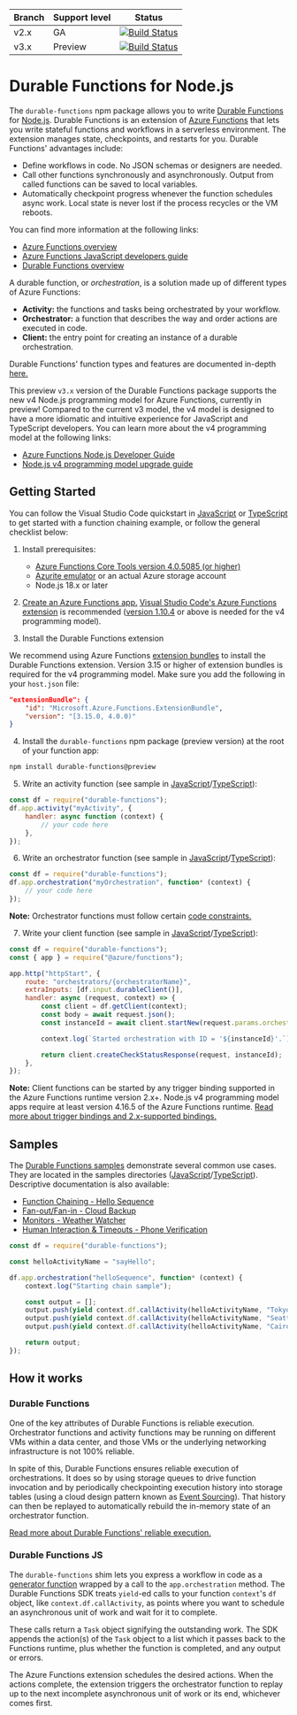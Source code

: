 | Branch | Support level | Status                                                                                                                                                                                                                                    |
| ------ | ------------- | ----------------------------------------------------------------------------------------------------------------------------------------------------------------------------------------------------------------------------------------- |
| v2.x   | GA            | [![Build Status](https://azfunc.visualstudio.com/Azure%20Functions/_apis/build/status/Azure.azure-functions-durable-js?branchName=v2.x)](https://azfunc.visualstudio.com/Azure%20Functions/_build/latest?definitionId=13&branchName=v2.x) |
| v3.x   | Preview       | [![Build Status](https://azfunc.visualstudio.com/Azure%20Functions/_apis/build/status/Azure.azure-functions-durable-js?branchName=v3.x)](https://azfunc.visualstudio.com/Azure%20Functions/_build/latest?definitionId=13&branchName=v3.x) |

# Durable Functions for Node.js

The `durable-functions` npm package allows you to write [Durable Functions](https://docs.microsoft.com/azure/azure-functions/durable/durable-functions-overview?tabs=javascript-v4) for [Node.js](https://docs.microsoft.com/azure/azure-functions/functions-reference-node?pivots=nodejs-model-v4). Durable Functions is an extension of [Azure Functions](https://docs.microsoft.com/azure/azure-functions/functions-overview) that lets you write stateful functions and workflows in a serverless environment. The extension manages state, checkpoints, and restarts for you. Durable Functions' advantages include:

-   Define workflows in code. No JSON schemas or designers are needed.
-   Call other functions synchronously and asynchronously. Output from called functions can be saved to local variables.
-   Automatically checkpoint progress whenever the function schedules async work. Local state is never lost if the process recycles or the VM reboots.

You can find more information at the following links:

-   [Azure Functions overview](https://docs.microsoft.com/azure/azure-functions/functions-overview)
-   [Azure Functions JavaScript developers guide](https://docs.microsoft.com/azure/azure-functions/functions-reference-node?pivots=nodejs-model-v4)
-   [Durable Functions overview](https://docs.microsoft.com/azure/azure-functions/durable/durable-functions-overview?tabs=javascript-v4)

A durable function, or _orchestration_, is a solution made up of different types of Azure Functions:

-   **Activity:** the functions and tasks being orchestrated by your workflow.
-   **Orchestrator:** a function that describes the way and order actions are executed in code.
-   **Client:** the entry point for creating an instance of a durable orchestration.

Durable Functions' function types and features are documented in-depth [here.](https://docs.microsoft.com/azure/azure-functions/durable/durable-functions-types-features-overview)

This preview `v3.x` version of the Durable Functions package supports the new v4 Node.js programming model for Azure Functions, currently in preview! Compared to the current v3 model, the v4 model is designed to have a more idiomatic and intuitive experience for JavaScript and TypeScript developers. You can learn more about the v4 programming model at the following links:

-   [Azure Functions Node.js Developer Guide](https://docs.microsoft.com/azure/azure-functions/functions-reference-node?pivots=nodejs-model-v4)
-   [Node.js v4 programming model upgrade guide](https://learn.microsoft.com/azure/azure-functions/functions-node-upgrade-v4)

## Getting Started

You can follow the Visual Studio Code quickstart in [JavaScript](https://docs.microsoft.com/azure/azure-functions/durable/quickstart-js-vscode?pivots=nodejs-model-v4) or [TypeScript](https://docs.microsoft.com/azure/azure-functions/durable/quickstart-ts-vscode?pivots=nodejs-model-v4) to get started with a function chaining example, or follow the general checklist below:

1. Install prerequisites:

    - [Azure Functions Core Tools version 4.0.5085 (or higher)](https://learn.microsoft.com/azure/azure-functions/functions-run-local?tabs=v4%2Cwindows%2Cnode%2Cportal%2Cbash#install-the-azure-functions-core-tools)
    - [Azurite emulator](https://learn.microsoft.com/azure/storage/common/storage-use-azurite) or an actual Azure storage account
    - Node.js 18.x or later

2. [Create an Azure Functions app.](https://learn.microsoft.com/azure/azure-functions/create-first-function-vs-code-node?pivots=nodejs-model-v4) [Visual Studio Code's Azure Functions extension](https://marketplace.visualstudio.com/items?itemName=ms-azuretools.vscode-azurefunctions) is recommended ([version 1.10.4](https://github.com/microsoft/vscode-azurefunctions/releases/tag/v1.10.4) or above is needed for the v4 programming model).

3. Install the Durable Functions extension

We recommend using Azure Functions [extension bundles](https://learn.microsoft.com/azure/azure-functions/functions-bindings-register#extension-bundles) to install the Durable Functions extension. Version 3.15 or higher of extension bundles is required for the v4 programming model. Make sure you add the following in your `host.json` file:

```json
"extensionBundle": {
    "id": "Microsoft.Azure.Functions.ExtensionBundle",
    "version": "[3.15.0, 4.0.0)"
}
```

4. Install the `durable-functions` npm package (preview version) at the root of your function app:

```bash
npm install durable-functions@preview
```

5. Write an activity function (see sample in [JavaScript](./samples-js/functions/sayHello.js#L37)/[TypeScript](./samples-ts/functions/sayHello.ts#L44)):

```javascript
const df = require("durable-functions");
df.app.activity("myActivity", {
    handler: async function (context) {
        // your code here
    },
});
```

6. Write an orchestrator function (see sample in [JavaScript](./samples-js/functions/sayHello.js#L5)/[TypeScript](./samples-ts/functions/sayHello.ts#L6)):

```javascript
const df = require("durable-functions");
df.app.orchestration("myOrchestration", function* (context) {
    // your code here
});
```

**Note:** Orchestrator functions must follow certain [code constraints.](https://docs.microsoft.com/azure/azure-functions/durable-functions-checkpointing-and-replay#orchestrator-code-constraints)

7. Write your client function (see sample in [JavaScript](./samples-js/functions/httpStart.js)/[TypeScript](./samples-ts/functions/httpStart.ts)):

```javascript
const df = require("durable-functions");
const { app } = require("@azure/functions");

app.http("httpStart", {
    route: "orchestrators/{orchestratorName}",
    extraInputs: [df.input.durableClient()],
    handler: async (request, context) => {
        const client = df.getClient(context);
        const body = await request.json();
        const instanceId = await client.startNew(request.params.orchestratorName, { input: body });

        context.log(`Started orchestration with ID = '${instanceId}'.`);

        return client.createCheckStatusResponse(request, instanceId);
    },
});
```

**Note:** Client functions can be started by any trigger binding supported in the Azure Functions runtime version 2.x+. Node.js v4 programming model apps require at least version 4.16.5 of the Azure Functions runtime. [Read more about trigger bindings and 2.x-supported bindings.](https://docs.microsoft.com/azure/azure-functions/functions-triggers-bindings#overview)

## Samples

The [Durable Functions samples](https://docs.microsoft.com/azure/azure-functions/durable-functions-install) demonstrate several common use cases. They are located in the samples directories ([JavaScript](./samples-js/)/[TypeScript](./samples-ts/)). Descriptive documentation is also available:

-   [Function Chaining - Hello Sequence](https://docs.microsoft.com/azure/azure-functions/durable-functions-sequence?tabs=javascript-v4)
-   [Fan-out/Fan-in - Cloud Backup](https://docs.microsoft.com/azure/azure-functions/durable-functions-cloud-backup?tabs=javascript-v4)
-   [Monitors - Weather Watcher](https://docs.microsoft.com/azure/azure-functions/durable-functions-monitor?tabs=javascript)
-   [Human Interaction & Timeouts - Phone Verification](https://docs.microsoft.com/azure/azure-functions/durable-functions-phone-verification?tabs=javascript-v4)

```javascript
const df = require("durable-functions");

const helloActivityName = "sayHello";

df.app.orchestration("helloSequence", function* (context) {
    context.log("Starting chain sample");

    const output = [];
    output.push(yield context.df.callActivity(helloActivityName, "Tokyo"));
    output.push(yield context.df.callActivity(helloActivityName, "Seattle"));
    output.push(yield context.df.callActivity(helloActivityName, "Cairo"));

    return output;
});
```

## How it works

### Durable Functions

One of the key attributes of Durable Functions is reliable execution. Orchestrator functions and activity functions may be running on different VMs within a data center, and those VMs or the underlying networking infrastructure is not 100% reliable.

In spite of this, Durable Functions ensures reliable execution of orchestrations. It does so by using storage queues to drive function invocation and by periodically checkpointing execution history into storage tables (using a cloud design pattern known as [Event Sourcing](https://docs.microsoft.com/azure/architecture/patterns/event-sourcing)). That history can then be replayed to automatically rebuild the in-memory state of an orchestrator function.

[Read more about Durable Functions' reliable execution.](https://learn.microsoft.com/azure/azure-functions/durable/durable-functions-orchestrations?tabs=javascript-v4)

### Durable Functions JS

The `durable-functions` shim lets you express a workflow in code as a [generator function](https://developer.mozilla.org/docs/Web/JavaScript/Guide/Iterators_and_Generators) wrapped by a call to the `app.orchestration` method. The Durable Functions SDK treats `yield`-ed calls to your function `context`'s `df` object, like `context.df.callActivity`, as points where you want to schedule an asynchronous unit of work and wait for it to complete.

These calls return a `Task` object signifying the outstanding work. The SDK appends the action(s) of the `Task` object to a list which it passes back to the Functions runtime, plus whether the function is completed, and any output or errors.

The Azure Functions extension schedules the desired actions. When the actions complete, the extension triggers the orchestrator function to replay up to the next incomplete asynchronous unit of work or its end, whichever comes first.
